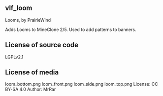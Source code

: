 vlf_loom
--------
Looms, by PrairieWind

Adds Looms to MineClone 2/5. Used to add patterns to banners.

License of source code
----------------------
LGPLv2.1

License of media
----------------

loom_bottom.png
loom_front.png
loom_side.png
loom_top.png
License: CC BY-SA 4.0
Author: MrRar

